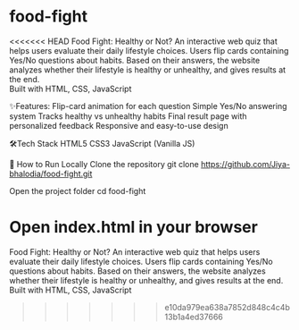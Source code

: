 # food-fight
<<<<<<< HEAD
Food Fight: Healthy or Not? An interactive web quiz that helps users evaluate their daily lifestyle choices. 
Users flip cards containing Yes/No questions about habits. 
Based on their answers, the website analyzes whether their lifestyle is healthy or unhealthy, and gives results at the end.  
Built with HTML, CSS, JavaScript 

✨Features: 
Flip-card animation for each question
Simple Yes/No answering system
Tracks healthy vs unhealthy habits
Final result page with personalized feedback
Responsive and easy-to-use design

🛠️Tech Stack
HTML5
CSS3
JavaScript (Vanilla JS)

🚀 How to Run Locally
Clone the repository
git clone https://github.com/Jiya-bhalodia/food-fight.git

Open the project folder
cd food-fight


Open index.html in your browser
=======
Food Fight: Healthy or Not? An interactive web quiz that helps users evaluate their daily lifestyle choices. Users flip cards containing Yes/No questions about habits. Based on their answers, the website analyzes whether their lifestyle is healthy or unhealthy, and gives results at the end.  Built with HTML, CSS, JavaScript 
>>>>>>> e10da979ea638a7852d848c4c4b13b1a4ed37666
